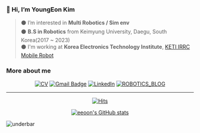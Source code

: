 <!-- ![header](https://capsule-render.vercel.app/api?type=slice&color=auto&height=100&section=header&text=capsule%20render&fontSize=0) -->

### 👋 Hi, I’m YoungEon Kim  
  
> ⚫ I’m interested in **Multi Robotics / Sim env**  
> ⚫ **B.S in Robotics** from Keimyung University, Daegu, South Korea(2017 ~ 2023)  
> ⚫ I'm working at **Korea Electronics Technology Institute**, [KETI IRRC Mobile Robot](https://github.com/KETI-MoRo)  

<!-- ⁉️ 🌱 -->
### More about me

<div align=center>

[![CV](http://img.shields.io/badge/-CV-black?style=flat-square&logo=github&link=https://davinci-ai.tistory.com/)](https://github.com/eeoon/eeoon/blob/main/CV.pdf)
[![Gmail Badge](https://img.shields.io/badge/Gmail-d14836?style=flat-square&logo=Gmail&logoColor=white&link=mailto:kyu8456@gmail.com)](mailto:kyu8456@gmail.com)
[![LinkedIn](https://img.shields.io/badge/-LinkedIn-0077b5?style=round-square&logo=linkedin&logoColor=white&link=https://www.linkedin.com/in/영언-김-88695a2a7/)](https://www.linkedin.com/in/영언-김-88695a2a7/)
[![ROBOTICS_BLOG](https://img.shields.io/badge/Robotics%20blog-%23181717?style=flat&logo=Github)](https://eeoon.github.io)

---

</div>

<div align=center>

[![Hits](https://hits.seeyoufarm.com/api/count/incr/badge.svg?url=https%3A%2F%2Fgithub.com%2Feeoon&count_bg=%233DC88E&title_bg=%23555555&icon=&icon_color=%23E7E7E7&title=hits&edge_flat=false)](https://hits.seeyoufarm.com)  

</div>

<div align=center>
  
[![eeoon's GitHub stats](https://github-readme-stats-git-masterrstaa-rickstaa.vercel.app/api?username=eeoon&count_private=true
)](https://github.com/anuraghazra/github-readme-stats)
  
</div>

![underbar](https://capsule-render.vercel.app/api?type=waving&&color=gradient&height=70&section=footer&fontSize=60)
<!--
<a href="https://mail.google.com/" target="_blank"><img src="https://img.shields.io/badge/ehdud971119@gmail.com-red?style=flat-square&logo=Gmail&logoColor=white"/></a> [![CV](http://img.shields.io/badge/-CV-black?style=flat-square&logo=github&link=https://davinci-ai.tistory.com/)](https://github.com/KimDoYoung1997/KimDoYoung1997/blob/main/CV/231030_%EA%B9%80%EB%8F%84%EC%98%81_CV.pdf) 
-->
  
<!--
- 💞️ I’m looking to collaborate on ...
- 📫 How to reach me ...
- 😄 Pronouns: ...
- ⚡ Fun fact: ...
-->
<!---
kyu8456/kyu8456 is a ✨ special ✨ repository because its `README.md` (this file) appears on your GitHub profile.
You can click the Preview link to take a look at your changes.
--->

<!-- ![Anurag's GitHub stats](https://github-readme-stats.vercel.app/api?username=eeoon&show_icons=true&theme=radical) -->
